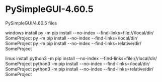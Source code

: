 # PySimpleGUI-4.60.5
PySimpleGUI/4.60.5 files

windows install
py -m pip install --no-index --find-links=file:///local/dir/ SomeProject
py -m pip install --no-index --find-links=/local/dir/ SomeProject
py -m pip install --no-index --find-links=relative/dir/ SomeProject

linux install
python3 -m pip install --no-index --find-links=file:///local/dir/ SomeProject
python3 -m pip install --no-index --find-links=/local/dir/ SomeProject
python3 -m pip install --no-index --find-links=relative/dir/ SomeProject
